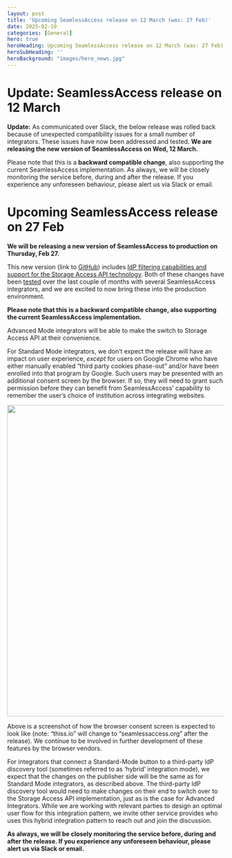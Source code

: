 ```yaml
---
layout: post
title: 'Upcoming SeamlessAccess release on 12 March (was: 27 Feb)'
date: 2025-02-19
categories: [General]
hero: true
heroHeading: Upcoming SeamlessAccess release on 12 March (was: 27 Feb)'
heroSubHeading: ''
heroBackground: "images/hero_news.jpg"
---
```


# Update: SeamlessAccess release on 12 March

**Update:** As communicated over Slack, the below release was rolled back because of unexpected compatibility issues for a small number of integrators. These issues have now been addressed and tested. **We are releasing the new version of SeamlessAccess on Wed, 12 March.**

Please note that this is a **backward compatible change**, also supporting the current SeamlessAccess implementation. As always, we will be closely monitoring the service before, during and after the release. If you experience any unforeseen behaviour, please alert us via Slack or email.




# Upcoming SeamlessAccess release on 27 Feb

**We will be releasing a new version of SeamlessAccess to production on Thursday, Feb 27.**



This new version (link to [GitHub](https://github.com/TheIdentitySelector/thiss-js/releases/tag/2.1.38)) includes [IdP filtering capabilities and support for the Storage Access API technology](https://seamlessaccess.org/posts/2024-11-29-storage-access-api-prepare-for-testing/). Both of these changes have been [tested](https://seamlessaccess.org/posts/2025-01-14-storage-access-api-please-test/) over the last couple of months with several SeamlessAccess integrators, and we are excited to now bring these into the production environment.

**Please note that this is a backward compatible change, also supporting the current SeamlessAccess implementation.** 

Advanced Mode integrators will be able to make the switch to Storage Access API at their convenience.

For Standard Mode integrators, we don’t expect the release will have an impact on user experience, _except_ for users on Google Chrome who have either manually enabled “third party cookies phase-out” and/or have been enrolled into that program by Google. Such users may be presented with an additional consent screen by the browser. If so, they will need to grant such permission before they can benefit from SeamlessAccess’ capability to remember the user’s choice of institution across integrating websites.

<img src="/posts/consentscreen.png" width="720" />

Above is a screenshot of how the browser consent screen is expected to look like (note: “thiss.io” will change to “seamlessaccess.org” after the release). We continue to be involved in further development of these features by the browser vendors.

For integrators that connect a Standard-Mode button to a third-party IdP discovery tool (sometimes referred to as ‘hybrid’ integration mode), we expect that the changes on the publisher side will be the same as for Standard Mode integrators, as described above. The third-party IdP discovery tool would need to make changes on their end to switch over to the Storage Access API implementation, just as is the case for Advanced Integrators. While we are working with relevant parties to design an optimal user flow for this integration pattern, we invite other service provides who uses this hybrid integration pattern to reach out and join the discussion.

**As always, we will be closely monitoring the service before, during and after the release. If you experience any unforeseen behaviour, please alert us via Slack or email.**


